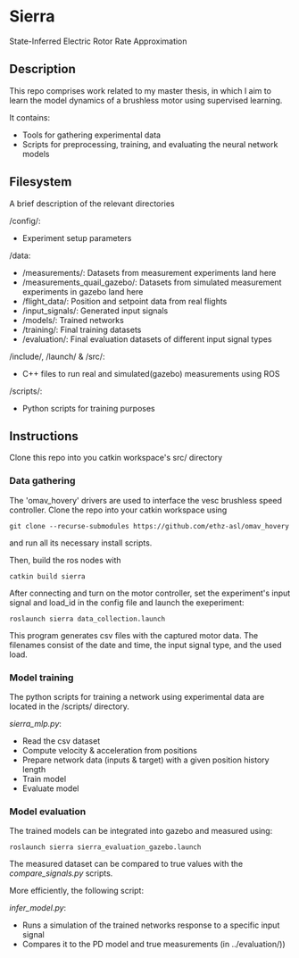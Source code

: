 # Sierra
State-Inferred Electric Rotor Rate Approximation

## Description
This repo comprises work related to my master thesis, in which I aim to learn the model dynamics of a brushless motor using supervised learning. 

It contains:
- Tools for gathering experimental data
- Scripts for preprocessing, training, and evaluating the neural network models

## Filesystem
A brief description of the relevant directories

/config/:
- Experiment setup parameters

/data:
- /measurements/: Datasets from measurement experiments land here
- /measurements_quail_gazebo/: Datasets from simulated measurement experiments in gazebo land here
- /flight_data/: Position and setpoint data from real flights
- /input_signals/: Generated input signals 
- /models/: Trained networks
- /training/: Final training datasets
- /evaluation/: Final evaluation datasets of different input signal types

/include/, /launch/ & /src/:
- C++ files to run real and simulated(gazebo) measurements using ROS

/scripts/:
- Python scripts for training purposes 

## Instructions
Clone this repo into you catkin workspace's src/ directory

### Data gathering
The 'omav_hovery' drivers are used to interface the vesc brushless speed controller. Clone the repo into your catkin workspace using
~~~
git clone --recurse-submodules https://github.com/ethz-asl/omav_hovery
~~~
and run all its necessary install scripts.


Then, build the ros nodes with 
~~~
catkin build sierra
~~~
After connecting and turn on the motor controller, set the experiment's input signal and load_id in the config file and launch the exeperiment:
~~~
roslaunch sierra data_collection.launch
~~~

This program generates csv files with the captured motor data. The filenames consist of the date and time, the input signal type, and the used load. 

### Model training 
The python scripts for training a network using experimental data are located in the /scripts/ directory.

*sierra_mlp.py*:
- Read the csv dataset
- Compute velocity & acceleration from positions
- Prepare network data (inputs & target) with a given position history length
- Train model
- Evaluate model

### Model evaluation
The trained models can be integrated into gazebo and measured using:
~~~
roslaunch sierra sierra_evaluation_gazebo.launch
~~~
The measured dataset can be compared to true values with the *compare_signals.py* scripts.

More efficiently, the following script:

*infer_model.py*:
- Runs a simulation of the trained networks response to a specific input signal
- Compares it to the PD model and true measurements (in ../evaluation/))
